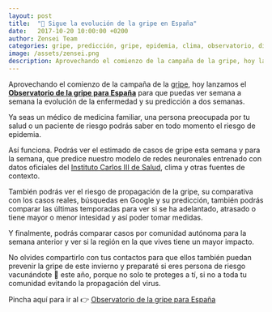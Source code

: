 ```yaml
---
layout: post
title:  "👾 Sigue la evolución de la gripe en España"
date:   2017-10-20 10:00:00 +0200
author: Zensei Team
categories: gripe, predicción, gripe, epidemia, clima, observatorio, difusión
image: /assets/zensei.png
description: Aprovechando el comienzo de la campaña de la gripe, hoy lanzamos el Observatorio de la gripe para España para que puedas ver semana a semana la evolución y predicción a dos semanas de la epidemia de la gripe...
---
```


Aprovechando el comienzo de la campaña de la [gripe](https://es.wikipedia.org/wiki/Gripe), hoy lanzamos el **[Observatorio de la gripe para España](https://zenseiapp.com/gripe)** para que puedas ver semana a semana la evolución de la enfermedad y su predicción a dos semanas. 

Ya seas un médico de medicina familiar, una persona preocupada por tu salud o un paciente de riesgo podrás saber en todo momento el riesgo de epidemia.  

Así funciona. Podrás ver el estimado de casos de gripe esta semana y para la semana, que predice nuestro modelo de redes neuronales entrenado con datos oficiales del [Instituto Carlos III de Salud](http://vgripe.isciii.es/inicio.do), clima y otras fuentes de contexto. 

También podrás ver el riesgo de propagación de la gripe, su comparativa con los casos reales, búsquedas en Google y su predicción, también podrás comparar las últimas temporadas para ver si se ha adelantado, atrasado o tiene mayor o menor intesidad y así poder tomar medidas. 

Y finalmente, podrás comparar casos por comunidad autónoma para la semana anterior y ver si la región en la que vives tiene un mayor impacto.

No olvides compartirlo con tus contactos para que ellos también puedan prevenir la gripe de este invierno y preparaté si eres persona de riesgo vacunándote 💉 este año, porque no solo te proteges a tí, si no a toda tu comunidad evitando la propagación del virus.

Pincha aquí para ir al 👉 [Observatorio de la gripe para España](https://zenseiapp.com/gripe)  